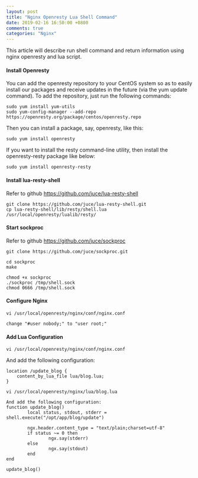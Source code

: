 ```yaml
---
layout: post
title: "Nginx Openresty Lua Shell Command"
date: 2019-02-16 16:50:00 +0800
comments: true
categories: "Nginx"
---
```


This article will describe run shell command and return information using nginx openresty and lua script.

#### Install Openresty

You can add the openresty repository to your CentOS system so as to easily install our packages and receive
 updates in the future (via the yum update command). To add the repository, just run the following commands:

```
sudo yum install yum-utils
sudo yum-config-manager --add-repo https://openresty.org/package/centos/openresty.repo
```

Then you can install a package, say, openresty, like this:

```
sudo yum install openresty
```

If you want to install the resty command-line utility, then install the openresty-resty package like below:
```
sudo yum install openresty-resty
```

#### Install lua-resty-shell

Refer to github https://github.com/juce/lua-resty-shell

```
git clone https://github.com/juce/lua-resty-shell.git
cp lua-resty-shell/lib/resty/shell.lua /usr/local/openresty/lualib/resty/
```

#### Start sockproc

Refer to github https://github.com/juce/sockproc

```
git clone https://github.com/juce/sockproc.git

cd sockproc
make 

chmod +x sockproc
./sockproc /tmp/shell.sock
chmod 0666 /tmp/shell.sock
```

#### Configure Nginx

```
vi /usr/local/openresty/nginx/conf/nginx.conf

change "#user nobody;" to "user root;"
```

#### Add Lua Configuration

```
vi /usr/local/openresty/nginx/conf/nginx.conf
```

And add the following configuration:
```
location /update_blog {
    content_by_lua_file lua/blog.lua;
}
```

```
vi /usr/local/openresty/nginx/lua/blog.lua

And add the following configuration:
function update_blog()
        local status, stdout, stderr = shell.execute("/opt/app/blog/update")

        ngx.header.content_type = "text/plain;charset=utf-8"
        if status ~= 0 then
                ngx.say(stderr)
        else
                ngx.say(stdout)
        end
end

update_blog() 
```


 


